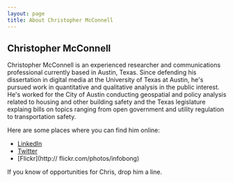 ```yaml
---
layout: page
title: About Christopher McConnell
---
```


## Christopher McConnell

Christopher McConnell is an experienced researcher and communications professional currently based in Austin, Texas. Since defending his dissertation in digital media at the University of Texas at Austin, he's pursued work in quantitative and qualitative analysis in the public interest. He's worked for the City of Austin conducting geospatial and policy analysis related to housing and other building safety and the Texas legislature explaing bills on topics ranging from open government and utility regulation to transportation safety.

Here are some places where you can find him online:

* [LinkedIn](https://www.linkedin.com/in/mcchris/)
* [Twitter](https://twitter.com/mccnnll)
* [Flickr](http://  flickr.com/photos/infobong)

If you know of opportunities for Chris, drop him a line. 